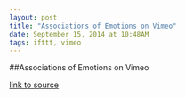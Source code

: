 ```yaml
---
layout: post
title: "Associations of Emotions on Vimeo"
date: September 15, 2014 at 10:48AM
tags: ifttt, vimeo
---
```

##Associations of Emotions on Vimeo

[link to source](http://ift.tt/1y5zKYq) 
